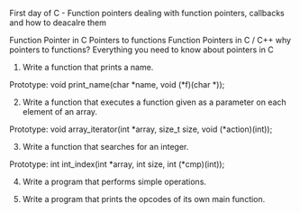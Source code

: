 First day of C - Function pointers
dealing with function pointers, callbacks and how to deacalre them 

Function Pointer in C
Pointers to functions
Function Pointers in C / C++
why pointers to functions?
Everything you need to know about pointers in C

1. Write a function that prints a name.

Prototype: void print_name(char *name, void (*f)(char *));

2. Write a function that executes a function given as a parameter on each element of an array.

Prototype: void array_iterator(int *array, size_t size, void (*action)(int));

3. Write a function that searches for an integer.

Prototype: int int_index(int *array, int size, int (*cmp)(int));

4. Write a program that performs simple operations.

5. Write a program that prints the opcodes of its own main function.
